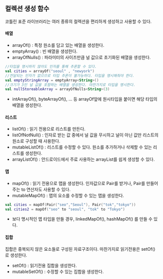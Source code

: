 ## 컬렉션 생성 함수

코틀린 표준 라이브러리는 여러 종류의 컬렉션을 편리하게 생성하고 사용할 수 있다. 

#### 배열

- arrayOf() : 특정 원소를 담고 있는 배열을 생성한다.
- emptyArray() : 빈 배열을 생성한다.
- arrayOfNulls() : 파라미터의 사이즈만큼 널 값으로 초기화된 배열을 생성한다.

```kotlin
//타입을 명시하지 않아도 인자를 통해 추론할 수 있다.
val cities = arrayOf("seoul" , "newyork")
//전달되는 인자가 없으므로 타입 추론이 불가능하다. 타입을 명시해줘야 한다.
val emptyStringArray = emptyArray<String>()
//크기가 3인 널 값을 포함하는 배열을 생성한다. 마찬가지로 타입을 명시한다.
val nullStoreableArray = arrayOfNulls<String>(3)
```

- intArrayOf(), byteArrayOf(), … 등 arrayOf앞에 원시타입을 붙이면 해당 타입의 배열을 생성한다.

#### 리스트

- listOf() : 읽기 전용으로 리스트를 만든다. 
- listOfNotNull() : 인자로 받는 값 중에서 널 값을 무시하고 널이 아닌 값만 리스트의 원소로 구성할 때 사용한다.
- mutableListOf() : 리스트를 수정할 수 있다. 원소를 추가하거나 삭제할 수 있는 리스트를 생성한다.
- arrayListOf() : 안드로이드에서 주료 사용하는 arrayList를 쉽게 생성할 수 있다. 

#### 맵

- mapOf() : 읽기 전용으로 맵을 생성한다. 인자값으로 Pair를 받거나, Pair를 만들어주는 to 연산자도 사용할 수 있다.
- mutableMapOf() : 맵의 요소를 수정할 수 있는 맵을 생성한다. 

```kotlin
val cities = mapOf(Pair("seo","Seoul"), Pair("tok","tokyo"))
val cities2 = mapOf("seo" to "seoul", "tok" to "Tokyo")
```

- 보다 명시적인 맵 타입을 만들 경우, linkedMapOf(), hashMapOf() 를 만들 수 있다.

#### 집합

집합은 중복되지 않은 요소들로 구성된 자료구조이다. 마찬가지로 읽기전용은 setOf()로 생성한다.

- setOf() : 읽기전용 집합을 생성한다.
- mutableSetOf() : 수정할 수 있는 집합을 생성한다.
